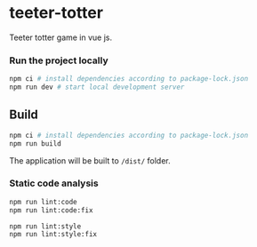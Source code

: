 # teeter-totter

Teeter totter game in vue js.

### Run the project locally

```bash
npm ci # install dependencies according to package-lock.json
npm run dev # start local development server
```

## Build

```bash
npm ci # install dependencies according to package-lock.json
npm run build
```

The application will be built to `/dist/` folder.

### Static code analysis

```bash
npm run lint:code
npm run lint:code:fix

npm run lint:style
npm run lint:style:fix
```
